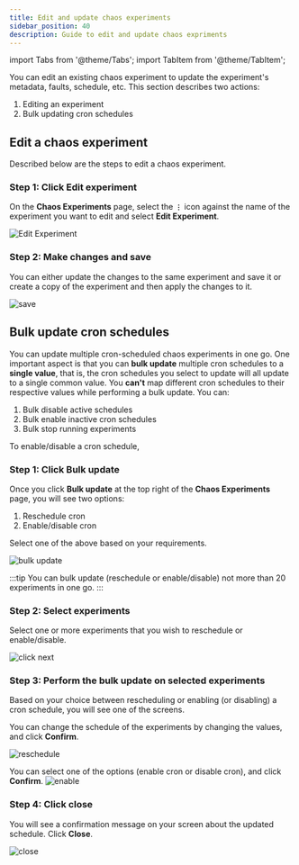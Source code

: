 ```yaml
---
title: Edit and update chaos experiments
sidebar_position: 40
description: Guide to edit and update chaos expriments
---
```

import Tabs from '@theme/Tabs';
import TabItem from '@theme/TabItem';

You can edit an existing chaos experiment to update the experiment's metadata, faults, schedule, etc. This section describes two actions:
1. Editing an experiment 
2. Bulk updating cron schedules

## Edit a chaos experiment

Described below are the steps to edit a chaos experiment. 

### Step 1: Click Edit experiment

On the **Chaos Experiments** page, select the **`⋮`** icon against the name of the experiment you want to edit and select **Edit Experiment**.

![Edit Experiment](./static/edit-experiment/edit-experiment.png)

### Step 2: Make changes and save

You can either update the changes to the same experiment and save it or create a copy of the experiment and then apply the changes to it.

![save](./static/edit-experiment/save-after-edit.png)

## Bulk update cron schedules

You can update multiple cron-scheduled chaos experiments in one go. One important aspect is that you can **bulk update** multiple cron schedules to a **single value**, that is, the cron schedules you select to update will all update to a single common value. You **can't** map different cron schedules to their respective values while performing a bulk update.
You can: 
1. Bulk disable active schedules
2. Bulk enable inactive cron schedules
3. Bulk stop running experiments

To enable/disable a cron schedule,

### Step 1: Click Bulk update

Once you click **Bulk update** at the top right of the **Chaos Experiments** page, you will see two options: 
1. Reschedule cron 
2. Enable/disable cron

Select one of the above based on your requirements.

![bulk update](./static/edit-experiment/bulk-update.png)

:::tip
You can bulk update (reschedule or enable/disable) not more than 20 experiments in one go.
:::

### Step 2: Select experiments

Select one or more experiments that you wish to reschedule or enable/disable.

![click next](./static/edit-experiment/click-next.png)

### Step 3: Perform the bulk update on selected experiments

Based on your choice between rescheduling or enabling (or disabling) a cron schedule, you will see one of the screens.

<Tabs>
  <TabItem value="Reschedule">

You can change the schedule of the experiments by changing the values, and click **Confirm**.

![reschedule](./static/edit-experiment/reschedule-confirm.png)

 </TabItem>
  <TabItem value="Enable/disable">

You can select one of the options (enable cron or disable cron), and click **Confirm**.
![enable](./static/edit-experiment/enable-or-disable-cron.png)

</TabItem>
</Tabs>

### Step 4: Click close
You will see a confirmation message on your screen about the updated schedule. Click **Close**.

![close](./static/edit-experiment/close.png)